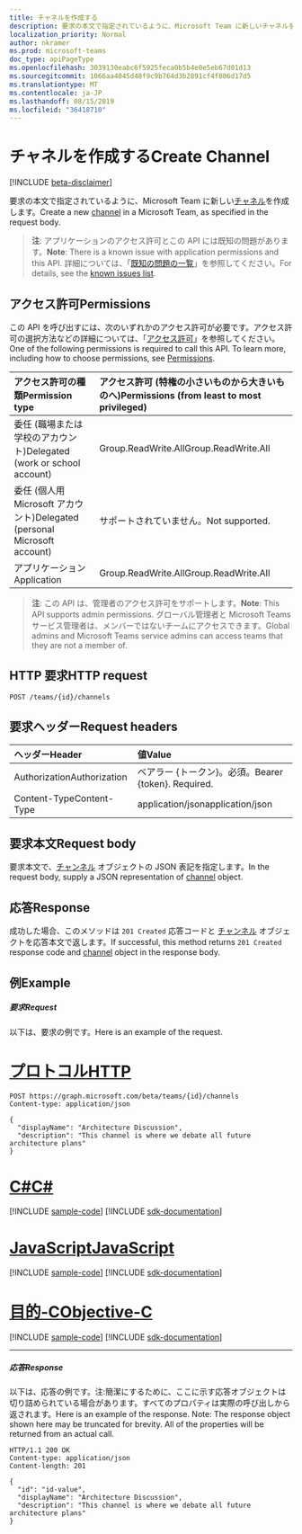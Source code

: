 ```yaml
---
title: チャネルを作成する
description: 要求の本文で指定されているように、Microsoft Team に新しいチャネルを作成します。
localization_priority: Normal
author: nkramer
ms.prod: microsoft-teams
doc_type: apiPageType
ms.openlocfilehash: 3039130eabc6f5925feca0b5b4e0e5eb67d01d13
ms.sourcegitcommit: 1066aa4045d48f9c9b764d3b2891cf4f806d17d5
ms.translationtype: MT
ms.contentlocale: ja-JP
ms.lasthandoff: 08/15/2019
ms.locfileid: "36418710"
---
```

# <a name="create-channel"></a><span data-ttu-id="b1f31-103">チャネルを作成する</span><span class="sxs-lookup"><span data-stu-id="b1f31-103">Create Channel</span></span>

[!INCLUDE [beta-disclaimer](../../includes/beta-disclaimer.md)]

<span data-ttu-id="b1f31-104">要求の本文で指定されているように、Microsoft Team に新しい[チャネル](../resources/channel.md)を作成します。</span><span class="sxs-lookup"><span data-stu-id="b1f31-104">Create a new [channel](../resources/channel.md) in a Microsoft Team, as specified in the request body.</span></span>

> <span data-ttu-id="b1f31-105">**注**: アプリケーションのアクセス許可とこの API には既知の問題があります。</span><span class="sxs-lookup"><span data-stu-id="b1f31-105">**Note**: There is a known issue with application permissions and this API.</span></span> <span data-ttu-id="b1f31-106">詳細については、「[既知の問題の一覧](/graph/known-issues#application-permissions)」を参照してください。</span><span class="sxs-lookup"><span data-stu-id="b1f31-106">For details, see the [known issues list](/graph/known-issues#application-permissions).</span></span>

## <a name="permissions"></a><span data-ttu-id="b1f31-107">アクセス許可</span><span class="sxs-lookup"><span data-stu-id="b1f31-107">Permissions</span></span>
<span data-ttu-id="b1f31-p102">この API を呼び出すには、次のいずれかのアクセス許可が必要です。アクセス許可の選択方法などの詳細については、「[アクセス許可](/graph/permissions-reference)」を参照してください。</span><span class="sxs-lookup"><span data-stu-id="b1f31-p102">One of the following permissions is required to call this API. To learn more, including how to choose permissions, see [Permissions](/graph/permissions-reference).</span></span>


|<span data-ttu-id="b1f31-110">アクセス許可の種類</span><span class="sxs-lookup"><span data-stu-id="b1f31-110">Permission type</span></span>      | <span data-ttu-id="b1f31-111">アクセス許可 (特権の小さいものから大きいものへ)</span><span class="sxs-lookup"><span data-stu-id="b1f31-111">Permissions (from least to most privileged)</span></span>              |
|:--------------------|:---------------------------------------------------------|
|<span data-ttu-id="b1f31-112">委任 (職場または学校のアカウント)</span><span class="sxs-lookup"><span data-stu-id="b1f31-112">Delegated (work or school account)</span></span> | <span data-ttu-id="b1f31-113">Group.ReadWrite.All</span><span class="sxs-lookup"><span data-stu-id="b1f31-113">Group.ReadWrite.All</span></span>    |
|<span data-ttu-id="b1f31-114">委任 (個人用 Microsoft アカウント)</span><span class="sxs-lookup"><span data-stu-id="b1f31-114">Delegated (personal Microsoft account)</span></span> | <span data-ttu-id="b1f31-115">サポートされていません。</span><span class="sxs-lookup"><span data-stu-id="b1f31-115">Not supported.</span></span>    |
|<span data-ttu-id="b1f31-116">アプリケーション</span><span class="sxs-lookup"><span data-stu-id="b1f31-116">Application</span></span> | <span data-ttu-id="b1f31-117">Group.ReadWrite.All</span><span class="sxs-lookup"><span data-stu-id="b1f31-117">Group.ReadWrite.All</span></span>    |

> <span data-ttu-id="b1f31-118">**注**: この API は、管理者のアクセス許可をサポートします。</span><span class="sxs-lookup"><span data-stu-id="b1f31-118">**Note**: This API supports admin permissions.</span></span> <span data-ttu-id="b1f31-119">グローバル管理者と Microsoft Teams サービス管理者は、メンバーではないチームにアクセスできます。</span><span class="sxs-lookup"><span data-stu-id="b1f31-119">Global admins and Microsoft Teams service admins can access teams that they are not a member of.</span></span>

## <a name="http-request"></a><span data-ttu-id="b1f31-120">HTTP 要求</span><span class="sxs-lookup"><span data-stu-id="b1f31-120">HTTP request</span></span>
<!-- { "blockType": "ignored" } -->
```http
POST /teams/{id}/channels
```
## <a name="request-headers"></a><span data-ttu-id="b1f31-121">要求ヘッダー</span><span class="sxs-lookup"><span data-stu-id="b1f31-121">Request headers</span></span>
| <span data-ttu-id="b1f31-122">ヘッダー</span><span class="sxs-lookup"><span data-stu-id="b1f31-122">Header</span></span>       | <span data-ttu-id="b1f31-123">値</span><span class="sxs-lookup"><span data-stu-id="b1f31-123">Value</span></span> |
|:---------------|:--------|
| <span data-ttu-id="b1f31-124">Authorization</span><span class="sxs-lookup"><span data-stu-id="b1f31-124">Authorization</span></span>  | <span data-ttu-id="b1f31-p104">ベアラー {トークン}。必須。</span><span class="sxs-lookup"><span data-stu-id="b1f31-p104">Bearer {token}. Required.</span></span>  |
| <span data-ttu-id="b1f31-127">Content-Type</span><span class="sxs-lookup"><span data-stu-id="b1f31-127">Content-Type</span></span>  | <span data-ttu-id="b1f31-128">application/json</span><span class="sxs-lookup"><span data-stu-id="b1f31-128">application/json</span></span>  |

## <a name="request-body"></a><span data-ttu-id="b1f31-129">要求本文</span><span class="sxs-lookup"><span data-stu-id="b1f31-129">Request body</span></span>
<span data-ttu-id="b1f31-130">要求本文で、[チャンネル](../resources/channel.md) オブジェクトの JSON 表記を指定します。</span><span class="sxs-lookup"><span data-stu-id="b1f31-130">In the request body, supply a JSON representation of [channel](../resources/channel.md) object.</span></span>

## <a name="response"></a><span data-ttu-id="b1f31-131">応答</span><span class="sxs-lookup"><span data-stu-id="b1f31-131">Response</span></span>

<span data-ttu-id="b1f31-132">成功した場合、このメソッドは `201 Created` 応答コードと [チャンネル](../resources/channel.md) オブジェクトを応答本文で返します。</span><span class="sxs-lookup"><span data-stu-id="b1f31-132">If successful, this method returns `201 Created` response code and [channel](../resources/channel.md) object in the response body.</span></span>

## <a name="example"></a><span data-ttu-id="b1f31-133">例</span><span class="sxs-lookup"><span data-stu-id="b1f31-133">Example</span></span>
##### <a name="request"></a><span data-ttu-id="b1f31-134">要求</span><span class="sxs-lookup"><span data-stu-id="b1f31-134">Request</span></span>
<span data-ttu-id="b1f31-135">以下は、要求の例です。</span><span class="sxs-lookup"><span data-stu-id="b1f31-135">Here is an example of the request.</span></span>

# <a name="httptabhttp"></a>[<span data-ttu-id="b1f31-136">プロトコル</span><span class="sxs-lookup"><span data-stu-id="b1f31-136">HTTP</span></span>](#tab/http)
<!-- {
  "blockType": "request",
  "name": "create_channel_from_group"
}-->
```http
POST https://graph.microsoft.com/beta/teams/{id}/channels
Content-type: application/json

{
  "displayName": "Architecture Discussion",
  "description": "This channel is where we debate all future architecture plans"
}
```
# <a name="ctabcsharp"></a>[<span data-ttu-id="b1f31-137">C#</span><span class="sxs-lookup"><span data-stu-id="b1f31-137">C#</span></span>](#tab/csharp)
[!INCLUDE [sample-code](../includes/snippets/csharp/create-channel-from-group-csharp-snippets.md)]
[!INCLUDE [sdk-documentation](../includes/snippets/snippets-sdk-documentation-link.md)]

# <a name="javascripttabjavascript"></a>[<span data-ttu-id="b1f31-138">JavaScript</span><span class="sxs-lookup"><span data-stu-id="b1f31-138">JavaScript</span></span>](#tab/javascript)
[!INCLUDE [sample-code](../includes/snippets/javascript/create-channel-from-group-javascript-snippets.md)]
[!INCLUDE [sdk-documentation](../includes/snippets/snippets-sdk-documentation-link.md)]

# <a name="objective-ctabobjc"></a>[<span data-ttu-id="b1f31-139">目的-C</span><span class="sxs-lookup"><span data-stu-id="b1f31-139">Objective-C</span></span>](#tab/objc)
[!INCLUDE [sample-code](../includes/snippets/objc/create-channel-from-group-objc-snippets.md)]
[!INCLUDE [sdk-documentation](../includes/snippets/snippets-sdk-documentation-link.md)]

---

##### <a name="response"></a><span data-ttu-id="b1f31-140">応答</span><span class="sxs-lookup"><span data-stu-id="b1f31-140">Response</span></span>
<span data-ttu-id="b1f31-p105">以下は、応答の例です。注:簡潔にするために、ここに示す応答オブジェクトは切り詰められている場合があります。すべてのプロパティは実際の呼び出しから返されます。</span><span class="sxs-lookup"><span data-stu-id="b1f31-p105">Here is an example of the response. Note: The response object shown here may be truncated for brevity. All of the properties will be returned from an actual call.</span></span>
<!-- {
  "blockType": "response",
  "truncated": true,
  "@odata.type": "microsoft.graph.channel"
} -->
```http
HTTP/1.1 200 OK
Content-type: application/json
Content-length: 201

{
  "id": "id-value",
  "displayName": "Architecture Discussion",
  "description": "This channel is where we debate all future architecture plans"
}
```

<!-- uuid: 8fcb5dbc-d5aa-4681-8e31-b001d5168d79
2015-10-25 14:57:30 UTC -->
<!--
{
  "type": "#page.annotation",
  "description": "Create Channel",
  "keywords": "",
  "section": "documentation",
  "tocPath": "",
  "suppressions": [
  ]
}
-->
